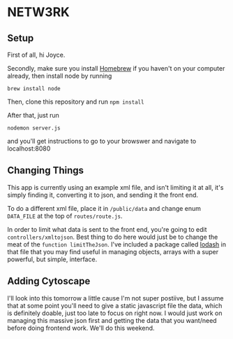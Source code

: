 # NETW3RK

## Setup
First of all, hi Joyce.

Secondly, make sure you install [Homebrew](http://brew.sh/) if you haven't on your computer already, then install node by running 
```
brew install node
```

Then, clone this repository and run ```npm install```

After that, just run 
```
nodemon server.js
``` 
and you'll get instructions to go to your browswer and navigate to localhost:8080

## Changing Things

This app is currently using an example xml file, and isn't limiting it at all, it's simply finding it, converting it to json, and sending it the front end.

To do a different xml file, place it in `/public/data` and change enum `DATA_FILE` at the top of `routes/route.js`.

In order to limit what data is sent to the front end, you're going to edit `controllers/xmltojson`. Best thing to do here would just be to change the meat of the `function limitTheJson`. I've included a package called [lodash](https://lodash.com/) in that file that you may find useful in managing objects, arrays with a super powerful, but simple, interface.

## Adding Cytoscape

I'll look into this tomorrow a little cause I'm not super postiive, but I assume that at some point you'll need to give a static javascript file the data, which is definitely doable, just too late to focus on right now. I would just work on managing this massive json first and getting the data that you want/need before doing frontend work. We'll do this weekend.